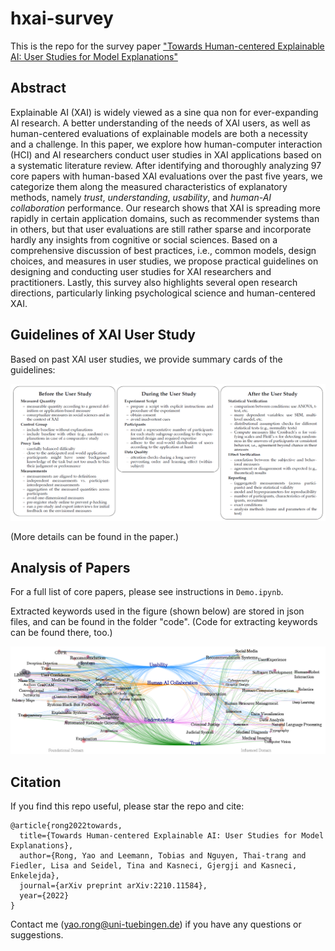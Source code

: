 # hxai-survey
This is the repo for the survey paper ["Towards Human-centered Explainable AI: User Studies for Model Explanations"](https://arxiv.org/pdf/2210.11584.pdf)

## Abstract
Explainable AI (XAI) is widely viewed as a sine qua non for ever-expanding AI research. A better understanding of the needs of XAI users, as well as human-centered evaluations of explainable models are both a necessity and a challenge. In this paper, we explore how human-computer interaction (HCI) and AI researchers conduct user studies in XAI applications based on a systematic literature review. After identifying and thoroughly analyzing 97 core papers with human-based XAI evaluations over the past five years, we categorize them along the measured characteristics of explanatory methods, namely *trust*, *understanding*, *usability*, and *human-AI collaboration* performance. Our research shows that XAI is spreading more rapidly in certain application domains, such as recommender systems than in others, but that user evaluations are still rather sparse and incorporate hardly any insights from cognitive or social sciences. Based on a comprehensive discussion of best practices, i.e., common models, design choices, and measures in user studies, we propose practical guidelines on designing and conducting user studies for XAI researchers and practitioners. Lastly, this survey also highlights several open research directions, particularly linking psychological science and human-centered XAI. 

## Guidelines of XAI User Study
Based on past XAI user studies, we provide summary cards of the guidelines:

![Summary cards of the guidelines extracted from past XAI user studies](https://github.com/yaorong0921/hxai-survey/blob/main/guidelines.png "Summary cards of the guidelines extracted from past XAI user studies")

(More details can be found in the paper.)

## Analysis of Papers
For a full list of core papers, please see instructions in `Demo.ipynb`.

Extracted keywords used in the figure (shown below) are stored in json files, and can be found in the folder "code". (Code for extracting keywords can be found there, too.)


![Illustration of the foundational research domains and influenced research domains](https://github.com/yaorong0921/hxai-survey/blob/main/combined.png "Illustration of the foundational research domains (Left) and influenced research domains (Right)")

## Citation
If you find this repo useful, please star the repo and cite:
```
@article{rong2022towards,
  title={Towards Human-centered Explainable AI: User Studies for Model Explanations},
  author={Rong, Yao and Leemann, Tobias and Nguyen, Thai-trang and Fiedler, Lisa and Seidel, Tina and Kasneci, Gjergji and Kasneci, Enkelejda},
  journal={arXiv preprint arXiv:2210.11584},
  year={2022}
}
```
Contact me (yao.rong@uni-tuebingen.de) if you have any questions or suggestions.
